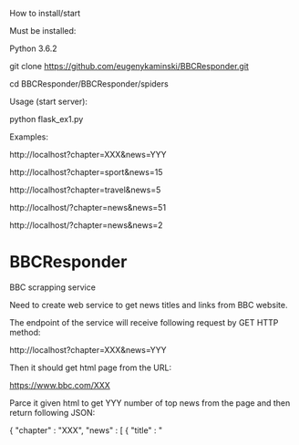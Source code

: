 How to install/start

Must be installed:

Python 3.6.2

git clone https://github.com/eugenykaminski/BBCResponder.git

cd BBCResponder/BBCResponder/spiders


Usage (start server):

python flask_ex1.py 

Examples:

http://localhost?chapter=XXX&news=YYY

http://localhost?chapter=sport&news=15

http://localhost?chapter=travel&news=5

http://localhost/?chapter=news&news=51

http://localhost/?chapter=news&news=2



# BBCResponder

BBC scrapping service

Need to create web service to get news titles and links from BBC website.

The endpoint of the service will receive following request by GET HTTP method:

http://localhost?chapter=XXX&news=YYY

Then it should get html page from the URL: 

https://www.bbc.com/XXX

Parce it given html to get YYY number of top news from the page and then return following JSON:

{
    "chapter" : "XXX",
    "news" : [
    {
      "title" : "<title of the news>",
      "URL" : "<link to the news>"
    }
    
}
For example for the request:

http://localhost?chapter=sport&news=3

The service will return a response like this:

{
    "chapter" : "sport",
    "news" : [
    {
      "title" : "Liam Williams: Full-back fit as Wales unchanged to face Ireland",
      "URL" : "https://www.bbc.com/sport/rugby-union/47568773"
    },
    {
      "title" : "Bayern Munich 1-3 Liverpool: Jurgen Klopp says Reds are among Europe's elite again",
      "URL" : "https://www.bbc.com/sport/football/47564048"
    },
    {
      "title" : "Sky Brown: The 10-year-old British skateboarder aiming to make history at Tokyo",
      "URL" : "https://www.bbc.com/sport/olympics/47523698"
    },
    
}

